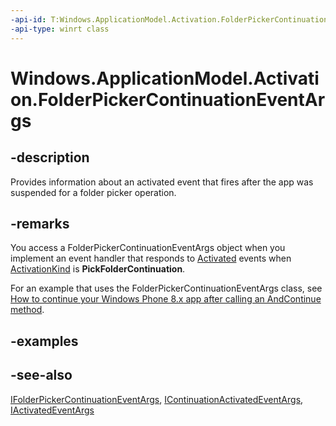 ```yaml
---
-api-id: T:Windows.ApplicationModel.Activation.FolderPickerContinuationEventArgs
-api-type: winrt class
---
```


<!-- Class syntax.
public class FolderPickerContinuationEventArgs : Windows.ApplicationModel.Activation.IActivatedEventArgs, Windows.ApplicationModel.Activation.IActivatedEventArgsWithUser, Windows.ApplicationModel.Activation.IContinuationActivatedEventArgs, Windows.ApplicationModel.Activation.IFolderPickerContinuationEventArgs
-->

# Windows.ApplicationModel.Activation.FolderPickerContinuationEventArgs

## -description
Provides information about an activated event that fires after the app was suspended for a folder picker operation.

## -remarks
You access a FolderPickerContinuationEventArgs object when you implement an event handler that responds to [Activated](../windows.applicationmodel.core/coreapplicationview_activated.md) events when [ActivationKind](activationkind.md) is **PickFolderContinuation**.

For an example that uses the FolderPickerContinuationEventArgs class, see [How to continue your Windows Phone 8.x app after calling an AndContinue method](https://msdn.microsoft.com/library/3398d631-ff80-4336-be45-8ee3ea96fbdb).

## -examples

## -see-also
[IFolderPickerContinuationEventArgs](ifolderpickercontinuationeventargs.md), [IContinuationActivatedEventArgs](icontinuationactivatedeventargs.md), [IActivatedEventArgs](iactivatedeventargs.md)
